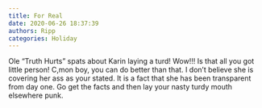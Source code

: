 ```yaml
---
title: For Real
date: 2020-06-26 18:37:39
authors: Ripp
categories: Holiday
---
```


 Ole “Truth Hurts” spats about  Karin laying a turd!  Wow!!! Is that all you got little person!  C,mon boy, you can do better than that. I don’t believe she is covering her ass as your stated. It is a fact that she has been transparent from day one. Go get the facts and then lay your nasty turdy mouth elsewhere punk.